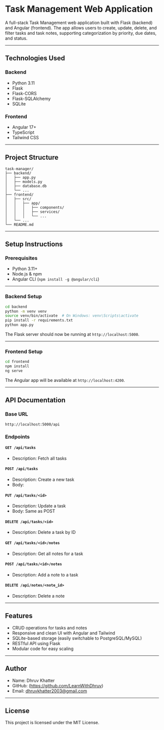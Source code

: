# Task Management Web Application

A full-stack Task Management web application built with Flask (backend) and Angular (frontend). The app allows users to create, update, delete, and filter tasks and task notes, supporting categorization by priority, due dates, and status.

---

##  Technologies Used

### Backend
- Python 3.11
- Flask
- Flask-CORS
- Flask-SQLAlchemy
- SQLite

### Frontend
- Angular 17+
- TypeScript
- Tailwind CSS

---

## Project Structure

```
task-manager/
├── backend/
│   ├── app.py
│   ├── models.py
│   ├── database.db
│   └── ...
├── frontend/
│   ├── src/
│   │   ├── app/
│   │   │   ├── components/
│   │   │   ├── services/
│   │   │   └── ...
│   └── ...
└── README.md
```

---

## Setup Instructions

### Prerequisites
- Python 3.11+
- Node.js & npm
- Angular CLI (`npm install -g @angular/cli`)

---

### Backend Setup

```bash
cd backend
python -m venv venv
source venv/bin/activate  # On Windows: venv\Scripts\activate
pip install -r requirements.txt
python app.py
```

The Flask server should now be running at `http://localhost:5000`.

---

### Frontend Setup

```bash
cd frontend
npm install
ng serve
```

The Angular app will be available at `http://localhost:4200`.

---

## API Documentation

### Base URL
`http://localhost:5000/api`

### Endpoints

#### `GET /api/tasks`
- Description: Fetch all tasks

#### `POST /api/tasks`
- Description: Create a new task
- Body:

#### `PUT /api/tasks/<id>`
- Description: Update a task
- Body: Same as POST

#### `DELETE /api/tasks/<id>`
- Description: Delete a task by ID

#### `GET /api/tasks/<id>/notes`
- Description: Get all notes for a task

#### `POST /api/tasks/<id>/notes`
- Description: Add a note to a task

#### `DELETE /api/notes/<note_id>`
- Description: Delete a note

---

## Features

- CRUD operations for tasks and notes
- Responsive and clean UI with Angular and Tailwind
- SQLite-based storage (easily switchable to PostgreSQL/MySQL)
- RESTful API using Flask
- Modular code for easy scaling

---

## Author

- Name: Dhruv Khatter
- GitHub: (https://github.com/LearnWithDhruv)
- Email: dhruvkhatter2003@gmail.com

---

## License

This project is licensed under the MIT License.
